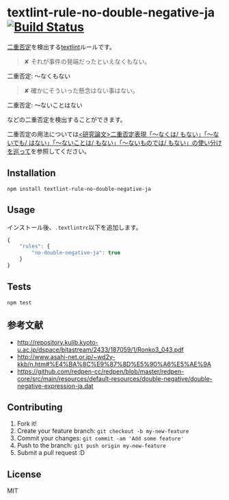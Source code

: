 # textlint-rule-no-double-negative-ja [![Build Status](https://travis-ci.org/azu/textlint-rule-no-double-negative-ja.svg?branch=master)](https://travis-ci.org/azu/textlint-rule-no-double-negative-ja)

[二重否定](https://ja.wikipedia.org/wiki/%E4%BA%8C%E9%87%8D%E5%90%A6%E5%AE%9A_(%E8%A8%80%E8%AA%9E%E5%AD%A6) "二重否定")を検出する[textlint](https://github.com/textlint/textlint "textlint")ルールです。

> ✘ それが事件の発端だったといえなくもない。

二重否定: 〜なくもない

> ✘ 確かにそういった懸念はない事はない。

二重否定: 〜ないことはない

などの二重否定を検出することができます。

二重否定の用法については[<研究論文>二重否定表現「～なくは/ もない」「～ないでも/ はない」「～ないことは/ もない」「～ないものでは/ もない」の使い分けを巡って](http://repository.kulib.kyoto-u.ac.jp/dspace/bitstream/2433/187059/1/Ronko3_043.pdf "Ronko3_043.pdf")を参照してください。

## Installation

    npm install textlint-rule-no-double-negative-ja

## Usage

インストール後、`.textlintrc`以下を追加します。

```js
{
    "rules": {
        "no-double-negative-ja": true
    }
}
```

## Tests
   
    npm test

## 参考文献

- http://repository.kulib.kyoto-u.ac.jp/dspace/bitastream/2433/187059/1/Ronko3_043.pdf
- http://www.asahi-net.or.jp/~wd2y-kkb/n.htm#%E4%BA%8C%E9%87%8D%E5%90%A6%E5%AE%9A
- https://github.com/redpen-cc/redpen/blob/master/redpen-core/src/main/resources/default-resources/double-negative/double-negative-expression-ja.dat


## Contributing

1. Fork it!
2. Create your feature branch: `git checkout -b my-new-feature`
3. Commit your changes: `git commit -am 'Add some feature'`
4. Push to the branch: `git push origin my-new-feature`
5. Submit a pull request :D

## License

MIT